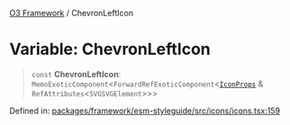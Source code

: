 [O3 Framework](../API.md) / ChevronLeftIcon

# Variable: ChevronLeftIcon

> `const` **ChevronLeftIcon**: `MemoExoticComponent`\<`ForwardRefExoticComponent`\<[`IconProps`](../type-aliases/IconProps.md) & `RefAttributes`\<`SVGSVGElement`\>\>\>

Defined in: [packages/framework/esm-styleguide/src/icons/icons.tsx:159](https://github.com/habeshabro/openmrs-esm-core/blob/main/packages/framework/esm-styleguide/src/icons/icons.tsx#L159)
